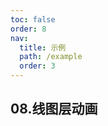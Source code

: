 ```yaml
---
toc: false
order: 8
nav:
  title: 示例
  path: /example
  order: 3
---
```


## 08.线图层动画

<code src= './lineAnimation/index.tsx' compact="true" defaultShowCode></code>
